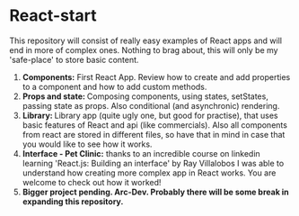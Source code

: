 # React-start
This repository will consist of really easy examples of React apps and will end in more of complex ones. Nothing to brag about, this will only be my 'safe-place' to store basic content. 

1) <b>Components:</b> First React App. Review how to create and add properties to a component and how to add custom methods.
2) <b>Props and state: </b> Composing components, using states, setStates, passing state as props. Also conditional (and asynchronic) rendering. 
3) <b>Library: </b>Library app (quite ugly one, but good for practise), that uses basic features of React and api (like commercials). Also all components from react are stored in different files, so have that in mind in case that you would like to see how it works.
4) <b>Interface - Pet Clinic:</b> thanks to an incredible course on linkedin learning 'React.js: Building an interface' by Ray Villalobos I was able to understand how creating more complex app in React works. You are welcome to check out how it worked!
5) <b>Bigger project pending. Arc-Dev. Probably there will be some break in expanding this repository. 

